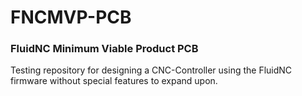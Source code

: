 # FNCMVP-PCB
### FluidNC Minimum Viable Product PCB

Testing repository for designing a CNC-Controller using the FluidNC firmware without special features to expand upon.
